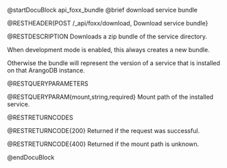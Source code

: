 @startDocuBlock api_foxx_bundle
@brief download service bundle

@RESTHEADER{POST /_api/foxx/download, Download service bundle}

@RESTDESCRIPTION
Downloads a zip bundle of the service directory.

When development mode is enabled, this always creates a new bundle.

Otherwise the bundle will represent the version of a service that
is installed on that ArangoDB instance.

@RESTQUERYPARAMETERS

@RESTQUERYPARAM{mount,string,required}
Mount path of the installed service.

@RESTRETURNCODES

@RESTRETURNCODE{200}
Returned if the request was successful.

@RESTRETURNCODE{400}
Returned if the mount path is unknown.

@endDocuBlock
